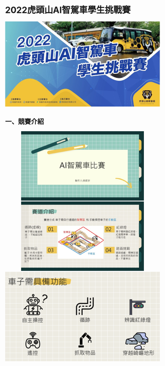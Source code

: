 # 2022虎頭山AI智駕車學生挑戰賽


<div align=center>
    <img src='images/official.jpg' width="800"> 
</div> 


## 一、競賽介紹


<div align=center>
    <img src='images/ppt/投影片1.JPG' width="400"> 
    <img src='images/ppt/投影片2.JPG' width="400"> 
</div> 


<img src='images/function.png'> 
